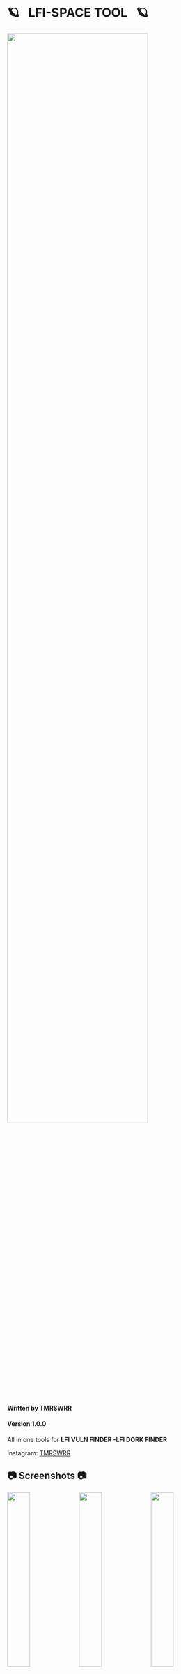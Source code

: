    # 🪐  &nbsp;  LFI-SPACE TOOL  &nbsp;  🪐

<img src="https://i.imgur.com/KuLbSJP.png" width="80%"></img>



#### Written by TMRSWRR 
#### Version 1.0.0
All in one tools for **LFI VULN FINDER -LFI DORK FINDER**

Instagram: [TMRSWRR](https://www.instagram.com/tmrswrr/)
##  :camera: Screenshots  :camera:

<img src="https://i.imgur.com/Hzr41Hm.jpg" width="32%"></img>
<img src="https://i.imgur.com/FeHo1Og.jpg" width="32%"></img>
<img src="https://i.imgur.com/CRuf1l2.png" width="32%"></img>

## 👇 💫  How to use  💫 👇


## 📒 Read Me 📒

* Google Dork Search: The tool queries Google search engine to find web pages that may be vulnerable to LFI attacks based on certain Google dorks. It then analyzes the responses of these pages to determine if any LFI vulnerabilities exist.

* Targeted URL Scan: The tool accepts a list of URLs as input and scans each URL for LFI vulnerabilities.


##  :cd: Installation  :cd:
### Installation with requirements.txt

```bash
git clone https://github.com/capture0x/Lfi-Space/
cd Lfi-Space
pip3 install -r requirements.txt
```

## Usage

```bash
python3 lfi.py
```

## Bugs and enhancements

For bug reports or enhancements, please open an [issue](https://github.com/capture0x/Lfi-Space/issues) here.


**Copyright 2023**
